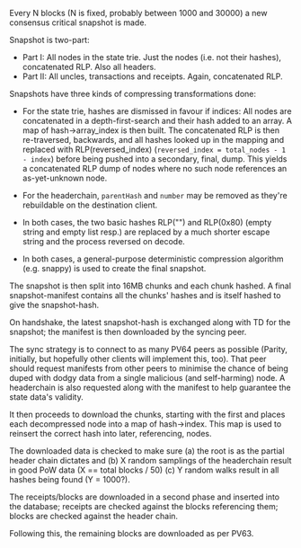 Every N blocks (N is fixed, probably between 1000 and 30000) a new consensus critical snapshot is made.

Snapshot is two-part:

- Part I: All nodes in the state trie. Just the nodes (i.e. not their hashes), concatenated RLP. Also all headers.
- Part II: All uncles, transactions and receipts. Again, concatenated RLP.

Snapshots have three kinds of compressing transformations done:

- For the state trie, hashes are dismissed in favour if indices: All nodes are concatenated in a depth-first-search and their hash added to an array. A map of hash->array_index is then built. The concatenated RLP is then re-traversed, backwards, and all hashes looked up in the mapping and replaced with RLP(reversed_index) (`reversed_index = total_nodes - 1 - index`) before being pushed into a secondary, final, dump. This yields a concatenated RLP dump of nodes where no such node  references an as-yet-unknown node.

- For the headerchain, `parentHash` and `number` may be removed as they're rebuildable on the destination client.

- In both cases, the two basic hashes RLP("") and RLP(0x80) (empty string and empty list resp.) are replaced by a much shorter escape string and the process reversed on decode.

- In both cases, a general-purpose deterministic compression algorithm (e.g. snappy) is used to create the final snapshot.

The snapshot is then split into 16MB chunks and each chunk hashed. A final snapshot-manifest contains all the chunks' hashes and is itself hashed to give the snapshot-hash.

On handshake, the latest snapshot-hash is exchanged along with TD for the snapshot; the manifest is then downloaded by the syncing peer.

The sync strategy is to connect to as many PV64 peers as possible (Parity, initially, but hopefully other clients will implement this, too). That peer should request manifests from other peers to minimise the chance of being duped with dodgy data from a single malicious (and self-harming) node. A headerchain is also requested along with the manifest to help guarantee the state data's validity.

It then proceeds to download the chunks, starting with the first and places each decompressed node into a map of hash->index. This map is used to reinsert the correct hash into later, referencing, nodes.

The downloaded data is checked to make sure (a) the root is as the partial header chain dictates and (b) X random samplings of the headerchain result in good PoW data (X == total blocks / 50) (c) Y random walks result in all hashes being found (Y = 1000?).

The receipts/blocks are downloaded in a second phase and inserted into the database; receipts are checked against the blocks referencing them; blocks are checked against the header chain.

Following this, the remaining blocks are downloaded as per PV63.